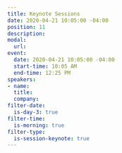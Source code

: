 ```yaml
---
title: Keynote Sessions
date: 2020-04-21 10:05:00 -04:00
position: 11
description: 
modal:
  url: 
event:
  date: 2020-04-21 10:05:00 -04:00
  start-time: 10:05 AM
  end-time: 12:25 PM
speakers:
- name: 
  title: 
  company: 
filter-date:
  is-day-3: true
filter-time:
  is-morning: true
filter-type:
  is-session-keynote: true
---
```


